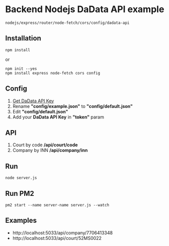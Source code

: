 # Backend Nodejs DaData API example
    nodejs/express/router/node-fetch/cors/config/dadata-api

## Installation

    npm install

or

    npm init --yes
    npm install express node-fetch cors config

## Config
1. [Get DaData API Key](https://dadata.ru/api/ "DaData API")
2. Rename <b>"config/example.json"</b> to <b>"config/default.json"</b>
2. Edit <b>"config/default.json"</b>
3. Add your <b>DaData API Key</b> in <b>"token"</b> param

## API
1. Court by code <b>/api/court/code</b>
2. Company by INN <b>/api/company/inn</b>

## Run
    node server.js

## Run PM2
    pm2 start --name server-name server.js --watch

## Examples
* http://localhost:5033/api/company/7706413348
* http://localhost:5033/api/court/52MS0022